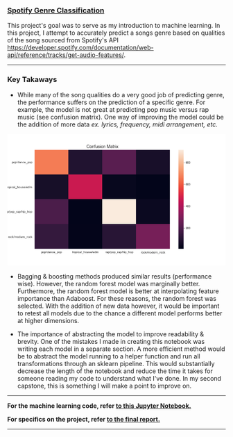 ### <u>Spotify Genre Classification</u>

This project's goal was to serve as my introduction to machine learning. In this project, I attempt to accurately predict a songs genre based on qualities of the song sourced from Spotify's API https://developer.spotify.com/documentation/web-api/reference/tracks/get-audio-features/.

---
### Key Takaways
* While many of the song qualities do a very good job of predicting genre, the performance suffers on the prediction of a specific genre. For example, the model is not great at predicting pop music versus rap music (see confusion matrix). One way of improving the model could be the addition of more data <i>ex. lyrics, frequency, midi arrangement, etc.</i>

<p align="center">
  <img src="https://github.com/abelpd/Spotify_Genre_Classification_Model/blob/master/Machine%20Learning/confusion_matrix.png" width="600" />
</p>

* Bagging & boosting methods produced similar results (performance wise). However, the random forest model was marginally better. Furthermore, the random forest model is better at interpolating feature importance than Adaboost. For these reasons, the random forest was selected. With the addition of new data however, it would be important to retest all models due to the chance a different model performs better at higher dimensions.

* The importance of abstracting the model to improve readability & brevity. One of the mistakes I made in creating this notebook was writing each model in a separate section. A more efficient method would be to abstract the model running to a helper function and run all transformations through an sklearn pipeline. This would substantially decrease the length of the notebook and reduce the time it takes for someone reading my code to understand what I've done. In my second capstone, this is something I will make a point to improve on.


---


<b>For the machine learning code, refer <a href=https://github.com/abelpd/Spotify_Genre_Classification_Model/blob/master/Machine%20Learning/Machine%20Learning-V2.ipynb> to this Jupyter Notebook.</a></b>

<b>For specifics on the project, refer <a href=https://github.com/abelpd/Spotify_Genre_Classification_Model/blob/master/Capstone_Report.pdf> to the final report.</a></b>

---
